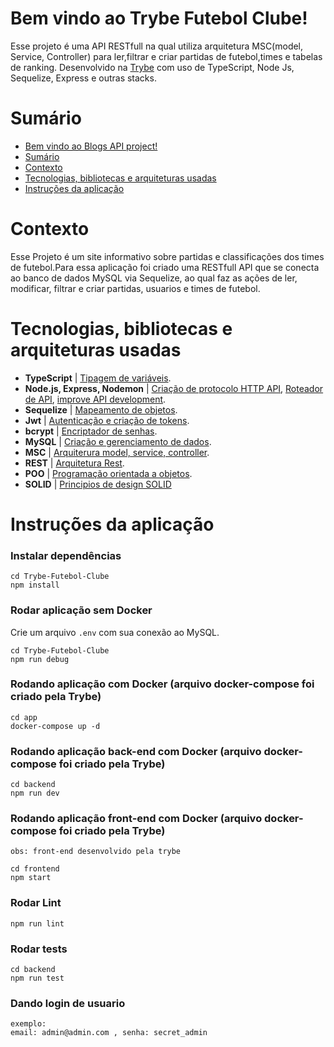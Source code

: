 # Bem vindo ao Trybe Futebol Clube!
Esse projeto é uma API RESTfull na qual utiliza arquitetura MSC(model, Service, Controller) para ler,filtrar e criar partidas de futebol,times e tabelas de ranking. Desenvolvido na [Trybe](https://www.betrybe.com/) com uso de TypeScript, Node Js, Sequelize, Express e outras stacks.


# Sumário
- [Bem vindo ao Blogs API project!](#bem-vindo-ao-trybe-futebol-clube!)
- [Sumário](#sumário)
- [Contexto](#contexto)
- [Tecnologias, bibliotecas e arquiteturas usadas](#tecnologias-bibliotecas-e-arquiteturas-usadas)
- [Instruções da aplicação](#instruções-da-aplicação)


# Contexto
Esse Projeto é um site informativo sobre partidas e classificações dos times de futebol.Para essa aplicação foi criado uma RESTfull API que se conecta ao banco de dados MySQL via Sequelize, ao qual faz as ações de ler, modificar, filtrar e criar partidas, usuarios e times de futebol.

# Tecnologias, bibliotecas e arquiteturas usadas
  * __TypeScript__ | [Tipagem de variáveis](https://www.typescriptlang.org/docs/).
  * __Node.js, Express, Nodemon__ | [Criação de protocolo HTTP API](http://expressjs.com/), [Roteador de API](https://expressjs.com/en/guide/routing.html), [improve API development](https://www.npmjs.com/package/nodemon).
  * __Sequelize__ | [Mapeamento de objetos](https://sequelize.org/).
  * __Jwt__ | [Autenticação e criação de tokens](https://jwt.io/).
  * __bcrypt__ | [Encriptador de senhas](https://www.npmjs.com/package/bcrypt).
  * __MySQL__ | [Criação e gerenciamento de dados](https://www.mysqltutorial.org/).
  * __MSC__ | [Arquiterura model, service, controller](https://martinfowler.com/architecture/).
  * __REST__ | [Arquitetura Rest](https://restfulapi.net/).
  * __POO__ | [Programação orientada a objetos](https://www.alura.com.br/artigos/poo-programacao-orientada-a-objetos).
  * __SOLID__ | [Principios de design SOLID](https://medium.com/desenvolvendo-com-paixao/o-que-%C3%A9-solid-o-guia-completo-para-voc%C3%AA-entender-os-5-princ%C3%ADpios-da-poo-2b937b3fc530)

# Instruções da aplicação
### Instalar dependências
```
cd Trybe-Futebol-Clube
npm install
```
### Rodar aplicação sem Docker

Crie um arquivo `.env` com sua conexão ao MySQL.


```
cd Trybe-Futebol-Clube
npm run debug
```

### Rodando aplicação com Docker (arquivo docker-compose foi criado pela Trybe)
```
cd app
docker-compose up -d
```

### Rodando aplicação back-end com Docker (arquivo docker-compose foi criado pela Trybe)
```
cd backend
npm run dev
```
### Rodando aplicação front-end com Docker (arquivo docker-compose foi criado pela Trybe)
```
obs: front-end desenvolvido pela trybe

cd frontend
npm start
```

### Rodar Lint
```
npm run lint
```

### Rodar tests
```
cd backend
npm run test
```

### Dando login de usuario 
```
exemplo: 
email: admin@admin.com , senha: secret_admin



